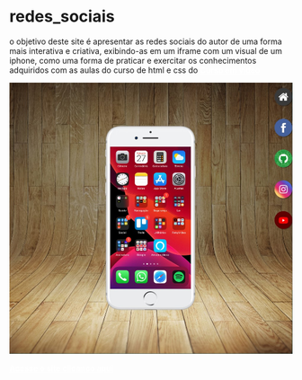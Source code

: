 # redes_sociais
o objetivo deste site é apresentar as redes sociais do autor de uma forma mais interativa e criativa, exibindo-as em um iframe com um visual de um iphone, como uma forma de praticar e exercitar os conhecimentos adquiridos com as aulas do curso de html e css do <a href = "https://www.youtube.com/playlist?list=PLHz_AreHm4dkcVCk2Bn_fdVQ81Fkrh6WT" style="color:white; font-weight:bold;">Curso em vídeo</a>

<img src="imagens/home_site.jpg" alt="imagem do site">

<a href="https://gabrielsperoto.github.io/redes_sociais/" target="_blank" style="color:white; font-weight:bold;">Acesse o site clicanco aqui</a>